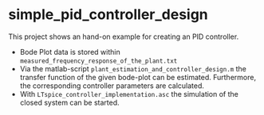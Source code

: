 # simple_pid_controller_design
This project shows an hand-on example for creating an PID controller.

- Bode Plot data is stored within `measured_frequency_response_of_the_plant.txt`
- Via the matlab-script `plant_estimation_and_controller_design.m` the transfer function of the given bode-plot can be estimated. Furthermore, the corresponding controller parameters are calculated.
- With `LTspice_controller_implementation.asc` the simulation of the closed system can be started.
